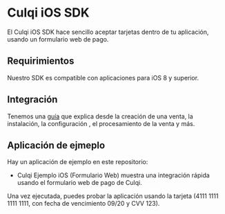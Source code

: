 # Culqi iOS SDK

El Culqi iOS SDK hace sencillo aceptar tarjetas dentro de tu aplicación, usando un formulario web de pago.

## Requirimientos
Nuestro SDK es compatible con aplicaciones para iOS 8 y superior.

## Integración

Tenemos una [guía](https://www.culqi.com/docs) que explica desde la creación de una venta, la instalación, la configuración , el procesamiento de la venta y más.

## Aplicación de ejmeplo

Hay un aplicación de ejemplo en este repositorio:
- Culqi Ejemplo iOS (Formulario Web) muestra una integración rápida usando el formulario web de pago de Culqi.

Una vez ejecutada, puedes probar la aplicación usando la tarjeta (4111 1111 1111 1111, con fecha de vencimiento 09/20 y CVV 123).

